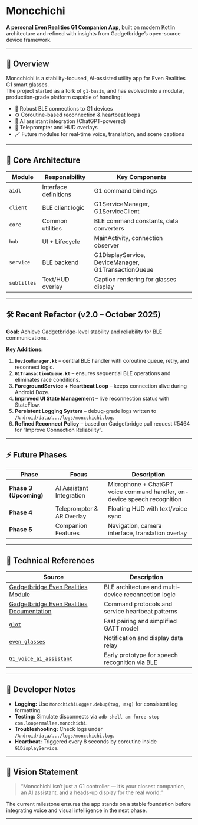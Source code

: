 # Moncchichi

**A personal Even Realities G1 Companion App**, built on modern Kotlin architecture and refined with insights from Gadgetbridge’s open-source device framework.

---

## 🌟 Overview

Moncchichi is a stability-focused, AI-assisted utility app for Even Realities G1 smart glasses.  
The project started as a fork of `g1-basis`, and has evolved into a modular, production-grade platform capable of handling:

- 🔗 Robust BLE connections to G1 devices  
- ⚙️ Coroutine-based reconnection & heartbeat loops  
- 💬 AI assistant integration (ChatGPT-powered)  
- 🧭 Teleprompter and HUD overlays  
- 🪄 Future modules for real-time voice, translation, and scene captions  

---

## 🧩 Core Architecture

| Module | Responsibility | Key Components |
|---------|----------------|----------------|
| `aidl` | Interface definitions | G1 command bindings |
| `client` | BLE client logic | G1ServiceManager, G1ServiceClient |
| `core` | Common utilities | BLE command constants, data converters |
| `hub` | UI + Lifecycle | MainActivity, connection observer |
| `service` | BLE backend | G1DisplayService, DeviceManager, G1TransactionQueue |
| `subtitles` | Text/HUD overlay | Caption rendering for glasses display |

---

## 🛠️ Recent Refactor (v2.0 – October 2025)

**Goal:** Achieve Gadgetbridge-level stability and reliability for BLE communications.

**Key Additions:**
1. **`DeviceManager.kt`** – central BLE handler with coroutine queue, retry, and reconnect logic.
2. **`G1TransactionQueue.kt`** – ensures sequential BLE operations and eliminates race conditions.
3. **ForegroundService + Heartbeat Loop** – keeps connection alive during Android Doze.
4. **Improved UI State Management** – live reconnection status with StateFlow.
5. **Persistent Logging System** – debug-grade logs written to `/Android/data/.../logs/moncchichi.log`.
6. **Refined Reconnect Policy** – based on Gadgetbridge pull request #5464 for “Improve Connection Reliability”.

---

## ⚡ Future Phases

| Phase | Focus | Description |
|-------|--------|-------------|
| **Phase 3 (Upcoming)** | AI Assistant Integration | Microphone + ChatGPT voice command handler, on-device speech recognition |
| **Phase 4** | Teleprompter & AR Overlay | Floating HUD with text/voice sync |
| **Phase 5** | Companion Features | Navigation, camera interface, translation overlay |

---

## 🧠 Technical References

| Source | Description |
|--------|-------------|
| [Gadgetbridge Even Realities Module](https://codeberg.org/Freeyourgadget/Gadgetbridge/pulls/5464) | BLE architecture and multi-device reconnection logic |
| [Gadgetbridge Even Realities Documentation](https://gadgetbridge.org/gadgets/others/even_realities/) | Command protocols and service heartbeat patterns |
| [`g1ot`](https://github.com/emingenc/g1ot) | Fast pairing and simplified GATT model |
| [`even_glasses`](https://github.com/emingenc/even_glasses) | Notification and display data relay |
| [`G1_voice_ai_assistant`](https://github.com/emingenc/G1_voice_ai_assistant) | Early prototype for speech recognition via BLE |

---

## 🧰 Developer Notes

- **Logging:** Use `MoncchichiLogger.debug(tag, msg)` for consistent log formatting.  
- **Testing:** Simulate disconnects via `adb shell am force-stop com.loopermallee.moncchichi`.  
- **Troubleshooting:** Check logs under `/Android/data/.../logs/moncchichi.log`.  
- **Heartbeat:** Triggered every 8 seconds by coroutine inside `G1DisplayService`.  

---

## 🧭 Vision Statement

> “Moncchichi isn’t just a G1 controller — it’s your closest companion, an AI assistant, and a heads-up display for the real world.”

The current milestone ensures the app stands on a stable foundation before integrating voice and visual intelligence in the next phase.

---
